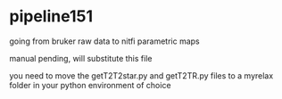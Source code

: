 # pipeline151
going from bruker raw data to nitfi parametric maps

manual pending, will substitute this file

you need to move the getT2T2star.py and getT2TR.py files to a myrelax folder in your python environment of choice
